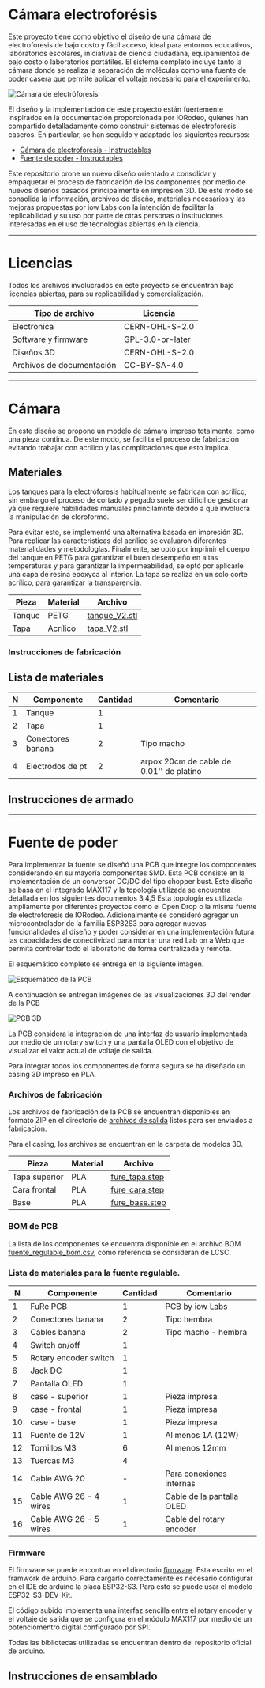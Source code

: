 # Cámara electroforésis



Este proyecto tiene como objetivo el diseño de una cámara de electroforesis de bajo costo y fácil acceso, ideal para entornos educativos, laboratorios escolares,  iniciativas de ciencia ciudadana, equipamientos de bajo costo o laboratorios portátiles. El sistema completo incluye tanto la cámara donde se realiza la separación de moléculas como una fuente de poder casera que permite aplicar el voltaje necesario para el experimento.

![Cámara de electróforesis](https://github.com/iowlabs/camara_electroforesis/blob/main/documentation/imagenes/top_1.jpeg)

El diseño y la implementación de este proyecto están fuertemente inspirados en la documentación proporcionada por IORodeo, quienes han compartido detalladamente cómo construir sistemas de electroforesis caseros. En particular, se han seguido y adaptado los siguientes recursos:

- [Cámara de electroforesis - Instructables](https://www.instructables.com/Gel-electrophoresis-system-mini/)
- [Fuente de poder - Instructables](https://www.instructables.com/Gel-electrophoresis-power-supply/)


Este repositorio prone un nuevo diseño orientado a consolidar y empaquetar el proceso de fabricación de los componentes por medio de nuevos diseños basados principalmente en impresión 3D. De este modo se consolida la información, archivos de diseño, materiales necesarios y las mejoras propuestas por iow Labs con la intención de facilitar la replicabilidad y su uso por parte de otras personas o instituciones interesadas en el uso de tecnologías abiertas en la ciencia.

---
# Licencias
Todos los archivos involucrados en este proyecto se encuentran bajo licencias abiertas, para su replicabilidad y comercialización.

| Tipo de archivo | Licencia |
| ---             |  -----   |
| Electronica 	  |  CERN-OHL-S-2.0 |
| Software y firmware |  GPL-3.0-or-later|
| Diseños 3D |  CERN-OHL-S-2.0 |
| Archivos de documentación | CC-BY-SA-4.0 |


---

# Cámara

En este diseño se propone un modelo de cámara impreso totalmente, como una pieza continua. De este modo, se facilita el proceso de fabricación evitando trabajar con acrílico y las complicaciones que esto implica.


## Materiales

Los tanques para la electróforesis habitualmente se fabrican con acrílico, sin embargo el proceso de cortado y pegado suele ser dificil de gestionar ya que requiere habilidades manuales princilamnte debido a que involucra la manipulación de cloroformo.

Para evitar esto, se implementó una alternativa basada en impresión 3D. Para replicar las características del acrílico se evaluaron diferentes materialidades y metodologías. Finalmente, se optó por imprimir el cuerpo del tanque en PETG para garantizar el buen desempeño en altas temperaturas y para garantizar la impermeabilidad, se optó por aplicarle una capa de resina epoxyca al interior. La tapa se realiza en un solo corte acrílico, para garantizar la transparencia.   



| Pieza 	| Material | Archivo |
| --------- | -------- | ------- |
| Tanque   	|  PETG    | [tanque_V2.stl](https://github.com/iowlabs/camara_electroforesis/blob/main/3d%20models/tank_v2.stl) |
| Tapa		| Acrílico | [tapa_V2.stl](https://github.com/iowlabs/camara_electroforesis/blob/main/3d%20models/tapa_v2.stl) |

### Instrucciones de fabricación



## Lista de materiales

| N    | Componente 	| Cantidad | Comentario |
|------|----------------|----------|------------|
| 1    | Tanque         |  1       |            |
| 2    | Tapa           |  1       |            |
| 3    | Conectores banana     |  2   | Tipo macho |
| 4    | Electrodos de pt |  2   | arpox 20cm de cable de 0.01'' de platino           |


## Instrucciones de armado


---

# Fuente de poder

Para implementar la fuente se diseñó una PCB que integre los componentes considerando en su mayoría componentes SMD. Esta PCB consiste en la implementación de un conversor DC/DC del tipo chopper bust. Este diseño se basa en el integrado MAX117 y la topología utilizada se encuentra detallada en los siguientes documentos 3,4,5
Esta topología es utilizada ampliamente por diferentes proyectos como el Open Drop o la misma fuente de electroforesis de IORodeo. Adicionalmente se consideró agregar un microcontrolador de la familia ESP32S3 para agregar nuevas funcionalidades al diseño y poder considerar en una implementación futura las capacidades de conectividad para montar  una red Lab on a Web que permita controlar todo el laboratorio de forma centralizada y remota.

El esquemático completo se entrega en la siguiente imagen.

![Esquemático de la PCB](https://github.com/iowlabs/camara_electroforesis/blob/main/electronics/fuente_regulable/output_files/fuente_regulable.svg)


A continuación se entregan imágenes de las visualizaciones 3D del render de la PCB

![PCB 3D](https://github.com/iowlabs/camara_electroforesis/blob/main/electronics/fuente_regulable/output_files/render_3d_camara_electroforesis.png)


La PCB considera la integración de una interfaz de usuario implementada por medio de un rotary switch y una pantalla OLED con el objetivo de visualizar el valor actual de voltaje de salida.

Para integrar todos los componentes de forma segura se ha diseñado un casing 3D impreso en PLA.

### Archivos de fabricación
Los archivos de fabricación de la PCB se encuentran disponibles en formato ZIP en el directorio de [archivos de salida](https://github.com/iowlabs/camara_electroforesis/tree/main/electronics/fuente_regulable/output_files) listos para ser enviados a fabricación.

Para el casing, los archivos se encuentran en la carpeta de modelos 3D.


| Pieza 	| Material | Archivo |
| --------- | -------- | ------- |
| Tapa superior   	|  PLA   | [fure_tapa.step](https://github.com/iowlabs/camara_electroforesis/blob/main/3d%20models/fure_tapa.step) |
| Cara frontal		| PLA | [fure_cara.step](https://github.com/iowlabs/camara_electroforesis/blob/main/3d%20models/fure_cara.step) |
|  Base		| PLA | [fure_base.step](https://github.com/iowlabs/camara_electroforesis/blob/main/3d%20models/fure_base.step) |

### BOM de PCB
La lista de los componentes se encuentra disponible en el archivo BOM  [fuente_regulable_bom.csv](https://github.com/iowlabs/camara_electroforesis/blob/main/electronics/fuente_regulable/output_files/fuente_regulable_bom.csv), como referencia se consideran de LCSC.


### Lista de materiales para la fuente regulable.

| N    | Componente 	| Cantidad | Comentario |
|------|----------------|----------|------------|
| 1    | FuRe PCB         |  1       | PCB by iow Labs |
| 2    | Conectores banana|  2       |  Tipo hembra  |
| 3    | Cables banana     |  2   | Tipo macho - hembra |
| 4    | Switch on/off |  1   |  |
| 5    | Rotary encoder switch |  1   |  |
| 6    | Jack DC |  1   |  |
| 7    | Pantalla OLED |  1   |  |
| 8    | case - superior |  1   | Pieza impresa |
| 9    | case - frontal |  1   | Pieza impresa |
| 10   | case - base |  1   | Pieza impresa |
| 11   | Fuente de 12V |  1   | Al menos 1A (12W) |
| 12   | Tornillos M3 |  6   | Al menos 12mm |
| 13   | Tuercas M3 |  4   |   |
| 14   | Cable AWG 20 |  -   | Para conexiones internas   |
| 15   | Cable AWG 26 - 4 wires |  1   | Cable de la pantalla OLED   |
| 16   | Cable AWG 26 - 5 wires |  1   | Cable del rotary encoder   |


### Firmware

El firmware se puede encontrar en el directorio [firmware](https://github.com/iowlabs/camara_electroforesis/tree/main/firmware). Esta escrito en el framwork de arduino. Para cargarlo correctamente es necesario configurar en el IDE de arduino la placa ESP32-S3. Para esto se puede usar el modelo ESP32-S3-DEV-Kit.

El código subido implementa una interfaz sencilla entre el rotary encoder y el voltaje de salida que se configura en el módulo MAX117 por medio de un potenciomentro digital configurado por SPI.

Todas las bibliotecas utilizadas se encuentran dentro del repositorio oficial de arduino.

## Instrucciones de ensamblado
